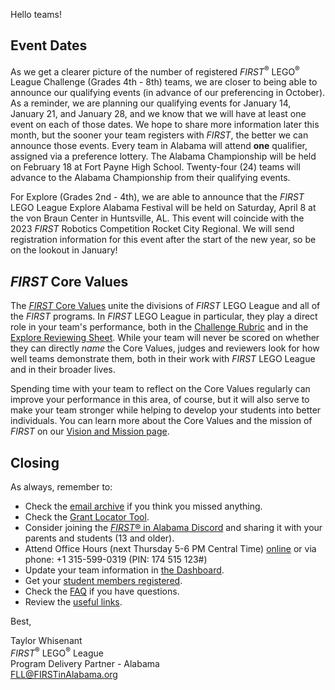Hello teams!

## Event Dates

As we get a clearer picture of the number of registered *FIRST*<sup>&reg;</sup> LEGO<sup>&reg;</sup> League Challenge (Grades 4th - 8th) teams, we are closer to being able to announce our qualifying events (in advance of our preferencing in October). As a reminder, we are planning our qualifying events for January 14, January 21, and January 28, and we know that we will have at least one event on each of those dates. We hope to share more information later this month, but the sooner your team registers with *FIRST*, the better we can announce those events. Every team in Alabama will attend **one** qualifier, assigned via a preference lottery. The Alabama Championship will be held on February 18 at Fort Payne High School. Twenty-four (24) teams will advance to the Alabama Championship from their qualifying events.

For Explore (Grades 2nd - 4th), we are able to announce that the *FIRST* LEGO League Explore Alabama Festival will be held on Saturday, April 8 at the von Braun Center in Huntsville, AL. This event will coincide with the 2023 *FIRST* Robotics Competition Rocket City Regional. We will send registration information for this event after the start of the new year, so be on the lookout in January! 


## *FIRST* Core Values

The [*FIRST* Core Values](https://www.firstinspires.org/robotics/fll/core-values) unite the divisions of *FIRST* LEGO League and all of the *FIRST* programs. In *FIRST* LEGO League in particular, they play a direct role in your team's performance, both in the [Challenge Rubric](https://firstinspiresst01.blob.core.windows.net/first-energize/fll-challenge/fll-challenge-superpowered-rubrics.pdf) and in the [Explore Reviewing Sheet](https://firstinspiresst01.blob.core.windows.net/first-energize/fll-explore/fll-explore-superpowered-reviewing-documents.pdf). While your team will never be scored on whether they can directly *name* the Core Values, judges and reviewers look for how well teams demonstrate them, both in their work with *FIRST* LEGO League and in their broader lives.

Spending time with your team to reflect on the Core Values regularly can improve your performance in this area, of course, but it will also serve to make your team stronger while helping to develop your students into better individuals. You can learn more about the Core Values and the mission of *FIRST* on our [Vision and Mission page](https://www.firstinspires.org/about/vision-and-mission).


## Closing

As always, remember to:
- Check the [email archive](https://github.com/drewwhis/alabama-first-lego-league/tree/main/2022-2023/email-blasts) if you think you missed anything.
- Check the [Grant Locator Tool](https://www.firstinspires.org/robotics/team-grants).
- Consider joining the [*FIRST*&reg; in Alabama Discord](http://discord.gg/XfurbWERQ8) and sharing it with your parents and students (13 and older).
- Attend Office Hours (next Thursday 5-6 PM Central Time) [online](https://meet.google.com/mso-yhrn-brp) or via phone: +1 315-599-0319 (PIN: 174 515 123#)
- Update your team information in [the Dashboard](https://my.firstinspires.org/Dashboard/).
- Get your [student members registered](https://www.firstinspires.org/resource-library/youth-registration-system).
- Check the [FAQ](https://github.com/drewwhis/alabama-first-lego-league/wiki/Frequently-Asked-Questions) if you have questions.
- Review the [useful links](https://github.com/drewwhis/alabama-first-lego-league/wiki/Useful-Links).


Best,
<p>
  Taylor Whisenant<br />
  <i>FIRST</i><sup>&reg;</sup> LEGO<sup>&reg;</sup> League<br />
  Program Delivery Partner - Alabama<br >
  <a href="mailto:fll@firstinalabama.org">FLL@FIRSTinAlabama.org</a>
</p>